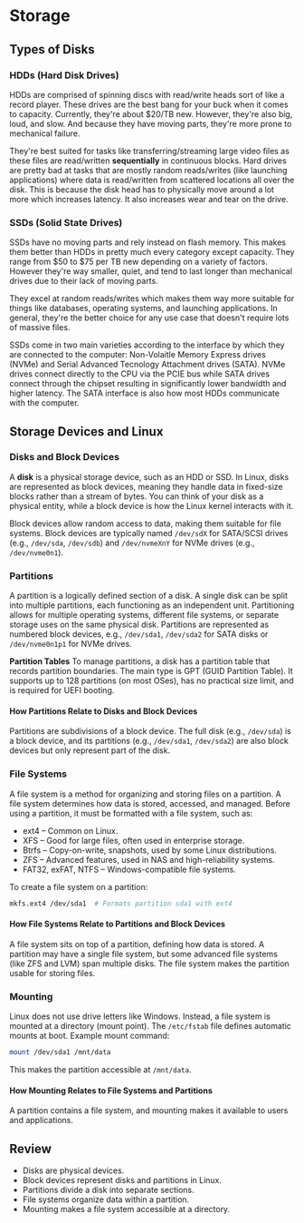 # Storage

## Types of Disks

### HDDs (Hard Disk Drives)

HDDs are comprised of spinning discs with read/write heads sort of like a record player. These drives are the best bang for your buck when it comes to capacity. Currently, they're about $20/TB new. However, they're also big, loud, and slow. And because they have moving parts, they're more prone to mechanical failure.

They're best suited for tasks like transferring/streaming large video files as these files are read/written **sequentially** in continuous blocks. Hard drives are pretty bad at tasks that are mostly random reads/writes (like launching applications) where data is read/written from scattered locations all over the disk. This is because the disk head has to physically move around a lot more which increases latency. It also increases wear and tear on the drive.

### SSDs (Solid State Drives)

SSDs have no moving parts and rely instead on flash memory. This makes them better than HDDs in pretty much every category except capacity. They range from $50 to $75 per TB new depending on a variety of factors. However they're way smaller, quiet, and tend to last longer than mechanical drives due to their lack of moving parts.

They excel at random reads/writes which makes them way more suitable for things like databases, operating systems, and launching applications. In general, they're the better choice for any use case that doesn't require lots of massive files.

SSDs come in two main varieties according to the interface by which they are connected to the computer: Non-Volaitle Memory Express drives (NVMe) and Serial Advanced Tecnology Attachment drives (SATA). NVMe drives connect directly to the CPU via the PCIE bus while SATA drives connect through the chipset resulting in significantly lower bandwidth and higher latency. The SATA interface is also how most HDDs communicate with the computer. 

## Storage Devices and Linux

### Disks and Block Devices

A **disk** is a physical storage device, such as an HDD or SSD. In Linux, disks are represented as block devices, meaning they handle data in fixed-size blocks rather than a stream of bytes. You can think of your disk as a physical entity, while a block device is how the Linux kernel interacts with it.

Block devices allow random access to data, making them suitable for file systems. Block devices are typically named `/dev/sdX` for SATA/SCSI drives (e.g., `/dev/sda`, `/dev/sdb`) and `/dev/nvmeXnY` for NVMe drives (e.g., `/dev/nvme0n1`).

### Partitions

A partition is a logically defined section of a disk. A single disk can be split into multiple partitions, each functioning as an independent unit. Partitioning allows for multiple operating systems, different file systems, or separate storage uses on the same physical disk. Partitions are represented as numbered block devices, e.g., `/dev/sda1`, `/dev/sda2` for SATA disks or `/dev/nvme0n1p1` for NVMe drives.

**Partition Tables**
To manage partitions, a disk has a partition table that records partition boundaries. The main type is GPT (GUID Partition Table). It supports up to 128 partitions (on most OSes), has no practical size limit, and is required for UEFI booting.

#### How Partitions Relate to Disks and Block Devices

Partitions are subdivisions of a block device. The full disk (e.g., `/dev/sda`) is a block device, and its partitions (e.g., `/dev/sda1`, `/dev/sda2`) are also block devices but only represent part of the disk.

### File Systems

A file system is a method for organizing and storing files on a partition. A file system determines how data is stored, accessed, and managed. Before using a partition, it must be formatted with a file system, such as:

- ext4 – Common on Linux.
- XFS – Good for large files, often used in enterprise storage.
- Btrfs – Copy-on-write, snapshots, used by some Linux distributions.
- ZFS – Advanced features, used in NAS and high-reliability systems.
- FAT32, exFAT, NTFS – Windows-compatible file systems.

To create a file system on a partition:

```bash
mkfs.ext4 /dev/sda1  # Formats partition sda1 with ext4
```

#### How File Systems Relate to Partitions and Block Devices

A file system sits on top of a partition, defining how data is stored. A partition may have a single file system, but some advanced file systems (like ZFS and LVM) span multiple disks. The file system makes the partition usable for storing files.

### Mounting

Linux does not use drive letters like Windows. Instead, a file system is mounted at a directory (mount point). The `/etc/fstab` file defines automatic mounts at boot. Example mount command:

```sh
mount /dev/sda1 /mnt/data
```

This makes the partition accessible at `/mnt/data`.

#### How Mounting Relates to File Systems and Partitions

A partition contains a file system, and mounting makes it available to users and applications.

## Review

- Disks are physical devices.
- Block devices represent disks and partitions in Linux.
- Partitions divide a disk into separate sections.
- File systems organize data within a partition.
- Mounting makes a file system accessible at a directory.
